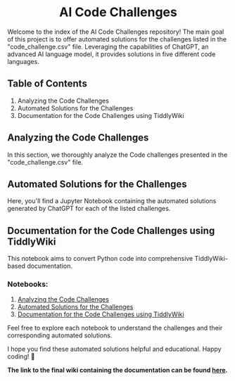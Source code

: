 <h1 align="center">AI Code Challenges</h1>

Welcome to the index of the AI Code Challenges repository! The main goal of this project is to offer automated solutions for the challenges listed in the "code_challenge.csv" file. Leveraging the capabilities of ChatGPT, an advanced AI language model, it provides solutions in five different code languages.

## Table of Contents

1. Analyzing the Code Challenges
2. Automated Solutions for the Challenges
3. Documentation for the Code Challenges using TiddlyWiki

## Analyzing the Code Challenges

In this section, we thoroughly analyze the Code challenges presented in the "code_challenge.csv" file.

## Automated Solutions for the Challenges

Here, you'll find a Jupyter Notebook containing the automated solutions generated by ChatGPT for each of the listed challenges.

## Documentation for the Code Challenges using TiddlyWiki

This notebook aims to convert Python code into comprehensive TiddlyWiki-based documentation.

### Notebooks:

1. [Analyzing the Code Challenges](analyzing-the-code-challenges.ipynb)
2. [Automated Solutions for the Challenges](automated-solutions-for-the-challenges.ipynb)
3. [Documentation for the Code Challenges using TiddlyWiki](documentation-for-the-code-challenges.ipynb)

Feel free to explore each notebook to understand the challenges and their corresponding automated solutions.

I hope you find these automated solutions helpful and educational. Happy coding! 🚀

**The link to the final wiki containing the documentation can be found [here](https://ai-code-challenge.tiddlyhost.com/).**